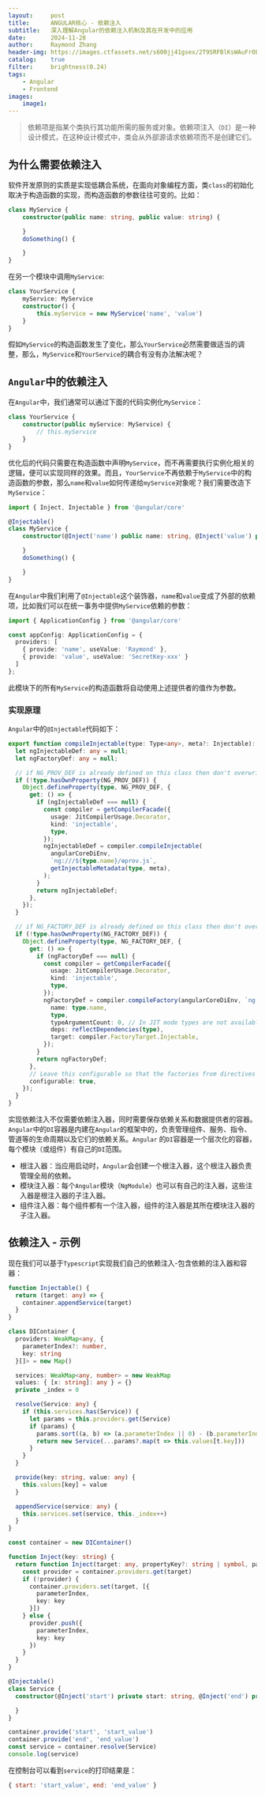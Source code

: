 ```yaml
---
layout:     post
title:      ANGULAR核心 - 依赖注入
subtitle:   深入理解Angular的依赖注入机制及其在开发中的应用
date:       2024-11-28
author:     Raymond Zhang
header-img: https://images.ctfassets.net/s600jj41gsex/2T9SRFBlKsWAuFrOFm2YQR/1a4843866b0cf3642e355e17a332e03a/toptal-blog-image-1518187252525-03f6db7b1c131066061024c236c7e3ff-1024x536.png?w=1024&h=536&q=50&fm=webp&fit=scale
catalog:    true
filter:     brightness(0.24)
tags:
    - Angular
    - Frontend
images:
    image1: 
---
```


> 依赖项是指某个类执行其功能所需的服务或对象。依赖项注入（`DI`）是一种设计模式，在这种设计模式中，类会从外部源请求依赖项而不是创建它们。

## 为什么需要依赖注入
软件开发原则的实质是实现低耦合系统，在面向对象编程方面，类`class`的初始化取决于构造函数的实现，而构造函数的参数往往可变的。比如：

```typescript
class MyService {
    constructor(public name: string, public value: string) {

    }
    doSomething() {

    }
}
```

在另一个模块中调用`MyService`:

```typescript
class YourService {
    myService: MyService
    constructor() {
        this.myService = new MyService('name', 'value')
    }
}
```

假如`MyService`的构造函数发生了变化，那么`YourService`必然需要做适当的调整，那么，`MyService`和`YourService`的耦合有没有办法解决呢？
## `Angular`中的依赖注入
在`Angular`中，我们通常可以通过下面的代码实例化`MyService`：

```typescript
class YourService {
    constructor(public myService: MyService) {
        // this.myService
    }
}
```

优化后的代码只需要在构造函数中声明`MyService`，而不再需要执行实例化相关的逻辑，便可以实现同样的效果。而且，`YourService`不再依赖于`MyService`中的构造函数的参数，那么`name`和`value`如何传递给`myService`对象呢？我们需要改造下`MyService`：

```typescript
import { Inject, Injectable } from '@angular/core'

@Injectable()
class MyService {
    constructor(@Inject('name') public name: string, @Inject('value') public value: string) {

    }
    doSomething() {

    }
}
```

在`Angular`中我们利用了`@Injectable`这个装饰器，`name`和`value`变成了外部的依赖项，比如我们可以在统一事务中提供`MyService`依赖的参数：

```typescript
import { ApplicationConfig } from '@angular/core'

const appConfig: ApplicationConfig = {
  providers: [
    { provide: 'name', useValue: 'Raymond' },
    { provide: 'value', useValue: 'SecretKey-xxx' }
  ]
};
```

此模块下的所有`MyService`的构造函数将自动使用上述提供者的值作为参数。

### 实现原理
`Angular`中的`@Injectable`代码如下：
```typescript
export function compileInjectable(type: Type<any>, meta?: Injectable): void {
  let ngInjectableDef: any = null;
  let ngFactoryDef: any = null;

  // if NG_PROV_DEF is already defined on this class then don't overwrite it
  if (!type.hasOwnProperty(NG_PROV_DEF)) {
    Object.defineProperty(type, NG_PROV_DEF, {
      get: () => {
        if (ngInjectableDef === null) {
          const compiler = getCompilerFacade({
            usage: JitCompilerUsage.Decorator,
            kind: 'injectable',
            type,
          });
          ngInjectableDef = compiler.compileInjectable(
            angularCoreDiEnv,
            `ng:///${type.name}/ɵprov.js`,
            getInjectableMetadata(type, meta),
          );
        }
        return ngInjectableDef;
      },
    });
  }

  // if NG_FACTORY_DEF is already defined on this class then don't overwrite it
  if (!type.hasOwnProperty(NG_FACTORY_DEF)) {
    Object.defineProperty(type, NG_FACTORY_DEF, {
      get: () => {
        if (ngFactoryDef === null) {
          const compiler = getCompilerFacade({
            usage: JitCompilerUsage.Decorator,
            kind: 'injectable',
            type,
          });
          ngFactoryDef = compiler.compileFactory(angularCoreDiEnv, `ng:///${type.name}/ɵfac.js`, {
            name: type.name,
            type,
            typeArgumentCount: 0, // In JIT mode types are not available nor used.
            deps: reflectDependencies(type),
            target: compiler.FactoryTarget.Injectable,
          });
        }
        return ngFactoryDef;
      },
      // Leave this configurable so that the factories from directives or pipes can take precedence.
      configurable: true,
    });
  }
}
```
实现依赖注入不仅需要依赖注入器，同时需要保存依赖关系和数据提供者的容器。`Angular`中的`DI`容器是内建在`Angular`的框架中的，负责管理组件、服务、指令、管道等的生命周期以及它们的依赖关系。`Angular` 的`DI`容器是一个层次化的容器，每个模块（或组件）有自己的`DI`范围。
- 根注入器：当应用启动时，`Angular`会创建一个根注入器，这个根注入器负责管理全局的依赖。
- 模块注入器：每个`Angular`模块（`NgModule`）也可以有自己的注入器，这些注入器是根注入器的子注入器。
- 组件注入器：每个组件都有一个注入器，组件的注入器是其所在模块注入器的子注入器。

## 依赖注入 - 示例
现在我们可以基于`Typescript`实现我们自己的依赖注入-包含依赖的注入器和容器：
```typescript
function Injectable() {
  return (target: any) => {
    container.appendService(target)
  }
}

class DIContainer {
  providers: WeakMap<any, {
    parameterIndex?: number,
    key: string
  }[]> = new Map()

  services: WeakMap<any, number> = new WeakMap
  values: { [x: string]: any } = {}
  private _index = 0

  resolve(Service: any) {
    if (this.services.has(Service)) {
      let params = this.providers.get(Service)
      if (params) {
        params.sort((a, b) => (a.parameterIndex || 0) - (b.parameterIndex || 0)) || []
        return new Service(...params?.map(t => this.values[t.key]))
      }
    }
  }

  provide(key: string, value: any) {
    this.values[key] = value
  }

  appendService(service: any) {
    this.services.set(service, this._index++)
  }
}

const container = new DIContainer()

function Inject(key: string) {
  return function Inject(target: any, propertyKey?: string | symbol, parameterIndex?: number) {
    const provider = container.providers.get(target)
    if (!provider) {
      container.providers.set(target, [{
        parameterIndex,
        key: key
      }])
    } else {
      provider.push({
        parameterIndex,
        key: key
      })
    }
  }
}

@Injectable()
class Service {
  constructor(@Inject('start') private start: string, @Inject('end') private end: string) {

  }
}

container.provide('start', 'start_value')
container.provide('end', 'end_value')
const service = container.resolve(Service)
console.log(service)

```
在控制台可以看到`service`的打印结果是：
```javascript
{ start: 'start_value', end: 'end_value' }
```